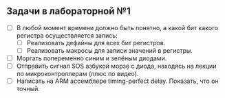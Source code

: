 ## Задачи в лабораторной №1
- [ ] В любой момент времени должно быть понятно, а какой бит какого регистра осуществляется запись:
	- [ ] Реализовать дефайны для всех бит регистров.
	- [ ] Реализовать макросы для записи значений в регистры.
- [ ] Моргать попеременно синим и зелёным диодами.
- [ ] Отправить сигнал SOS азбукой морзе с диода, находясь на лекции по микроконтроллерам (плюс по видео).
- [ ] Написать на ARM ассемблере timing-perfect delay. Показать, что он точный.
